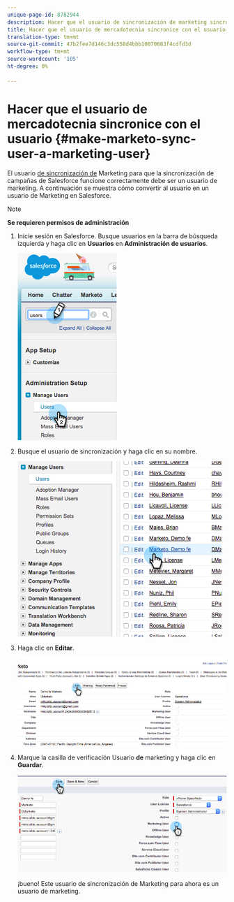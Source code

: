 ```yaml
---
unique-page-id: 8782944
description: Hacer que el usuario de sincronización de marketing sincronice con el mercado - Documentos de marketing - Documentación del producto
title: Hacer que el usuario de mercadotecnia sincronice con el usuario
translation-type: tm+mt
source-git-commit: 47b2fee7d146c3dc558d4bbb10070683f4cdfd3d
workflow-type: tm+mt
source-wordcount: '105'
ht-degree: 0%

---
```



# Hacer que el usuario de mercadotecnia sincronice con el usuario {#make-marketo-sync-user-a-marketing-user}

El usuario [de sincronización de](../../../../../../product-docs/crm-sync/salesforce-sync/setup/enterprise-unlimited-edition/step-2-of-3-create-a-salesforce-user-for-marketo-enterprise-unlimited.md) Marketing para que la sincronización de campañas de Salesforce funcione correctamente debe ser un usuario de marketing. A continuación se muestra cómo convertir al usuario en un usuario de Marketing en Salesforce.

>[!NOTE]
>
>**Se requieren permisos de administración**

1. Inicie sesión en Salesforce. Busque usuarios en la barra de búsqueda izquierda y haga clic en **Usuarios** en **Administración de usuarios**.

   ![](assets/image2015-7-8-14-3a25-3a49.png)

1. Busque el usuario de sincronización y haga clic en su nombre.

   ![](assets/image2015-7-8-14-3a27-3a32.png)

1. Haga clic en **Editar**.

   ![](assets/image2015-7-8-14-3a29-3a7.png)

1. Marque la casilla de verificación Usuario **de** marketing y haga clic en **Guardar**.

   ![](assets/image2015-7-8-14-3a30-3a16.png)

   ¡bueno! Este usuario de sincronización de Marketing para ahora es un usuario de marketing.

